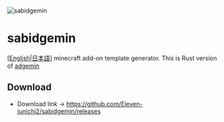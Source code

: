 ![sabidgemin](https://raw.githubusercontent.com/Eleven-junichi2/adgemin/master/src/resources/images/icon.ico "adgemin")
# sabidgemin
[[English](https://github.com/Eleven-junichi2/sabidgemin/blob/master/README.md)|[日本語](https://github.com/Eleven-junichi2/sabidgemin/blob/master/README.ja.md)]
minecraft add-on template generator.
This is Rust version of [adgemin](https://github.com/Eleven-junichi2/adgemin/blob/master/README.md)
## Download
- Download link → https://github.com/Eleven-junichi2/sabidgemin/releases
